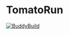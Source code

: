 # TomatoRun
[![BuddyBuild](https://dashboard.buddybuild.com/api/statusImage?appID=59cc2210c9e4a00001034177&branch=develop&build=latest)](https://dashboard.buddybuild.com/apps/59cc2210c9e4a00001034177/build/latest?branch=develop)
